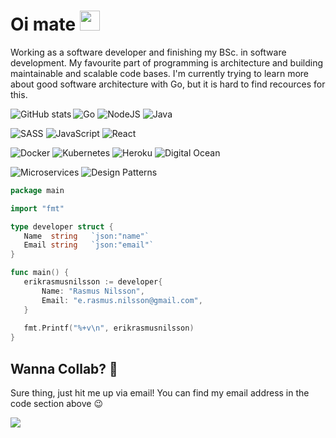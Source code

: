 # Oi mate <img width="32" src="https://media.giphy.com/media/du3J3cXyzhj75IOgvA/giphy.gif">

Working as a software developer and finishing my BSc. in software development. My favourite part of programming is architecture and building maintainable and scalable code bases. I'm currently trying to learn more about good software architecture with Go, but it is hard to find recources for this. 

<img align="left" src="https://github-readme-stats.vercel.app/api?username=erikrasmusnilsson&show_icons=true" alt="GitHub stats" /> 

<img alt="Go" src="https://img.shields.io/badge/go%20-%23323330.svg?&style=for-the-badge&logo=go&logoColor=%23F7DF1E&color=2c3e50" /> <img alt="NodeJS" src="https://img.shields.io/badge/nodejs%20-%2343853D.svg?&style=for-the-badge&logo=nodejs&logoColor=white&color=27ae60" /> <img alt="Java" src="https://img.shields.io/badge/java-%23ED8B00.svg?&style=for-the-badge&logo=java&logoColor=white&color=c0392b" />

<img alt="SASS" src="https://img.shields.io/badge/sass%20-%231572B6.svg?&style=for-the-badge&logo=sass&logoColor=white&color=8e44ad"/> <img alt="JavaScript" src="https://img.shields.io/badge/javascript%20-%23323330.svg?&style=for-the-badge&logo=javascript&logoColor=%23F7DF1E"/> <img alt="React" src="https://img.shields.io/badge/react.js%20-%23E34F26.svg?&style=for-the-badge&logo=react.js&logoColor=white&color=2980b9" />

<img alt="Docker" src="https://img.shields.io/badge/docker%20-%231572B6.svg?&style=for-the-badge&logo=docker&logoColor=white&color=3498db" /> <img alt="Kubernetes" src="https://img.shields.io/badge/kubernetes%20-%231572B6.svg?&style=for-the-badge&logo=kubernetes&logoColor=white&color=2980b9" /> <img alt="Heroku" src="https://img.shields.io/badge/heroku%20-%231572B6.svg?&style=for-the-badge&logoColor=white&color=16a085" /> <img alt="Digital Ocean" src="https://img.shields.io/badge/digital%20ocean%20-%231572B6.svg?&style=for-the-badge&logoColor=white&color=2980b9" />

<img alt="Microservices" src="https://img.shields.io/badge/microservices%20-%231572B6.svg?&style=for-the-badge&logoColor=white&color=f39c12" /> <img alt="Design Patterns" src="https://img.shields.io/badge/design%20patterns%20-%231572B6.svg?&style=for-the-badge&logoColor=white&color=d35400" />
 
 ```go
 package main
 
 import "fmt"
 
 type developer struct {
    Name  string   `json:"name"`
    Email string   `json:"email"`
 }
 
 func main() {
    erikrasmusnilsson := developer{
        Name: "Rasmus Nilsson",
        Email: "e.rasmus.nilsson@gmail.com",
    }
    
    fmt.Printf("%+v\n", erikrasmusnilsson)
 }
 ```
 
 ## Wanna Collab? 🤝
 Sure thing, just hit me up via email! You can find my email address in the code section above 😉
 
![](https://visitor-badge.glitch.me/badge?page_id=erikrasmusnilsson.erikrasmusnilsson)
 
